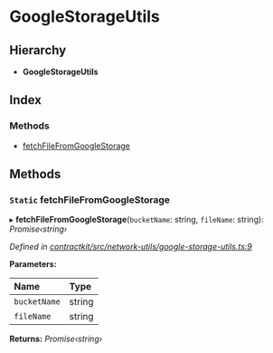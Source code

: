 # GoogleStorageUtils

## Hierarchy

* **GoogleStorageUtils**

## Index

### Methods

* [fetchFileFromGoogleStorage](../classes/_network_utils_google_storage_utils_.googlestorageutils.md#static-fetchfilefromgooglestorage)

## Methods

### `Static` fetchFileFromGoogleStorage

▸ **fetchFileFromGoogleStorage**\(`bucketName`: string, `fileName`: string\): _Promise‹string›_

_Defined in_ [_contractkit/src/network-utils/google-storage-utils.ts:9_](https://github.com/celo-org/celo-monorepo/blob/master/packages/contractkit/src/network-utils/google-storage-utils.ts#L9)

**Parameters:**

| Name | Type |
| :--- | :--- |
| `bucketName` | string |
| `fileName` | string |

**Returns:** _Promise‹string›_

